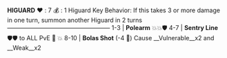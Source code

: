 __**HIGUARD**__
❤️ : 7
💰 : 1 Higuard Key
Behavior: If this takes 3 or more damage in one turn, summon another Higuard in 2 turns
—————————————————
1-3   | **Polearm** 💥💥🛡️
4-7   | **Sentry Line** 🛡️🛡️ to ALL PvE 🔀 💥
8-10 | **Bolas Shot** (-4 🎲) Cause __Vulnerable__x2 and __Weak__x2